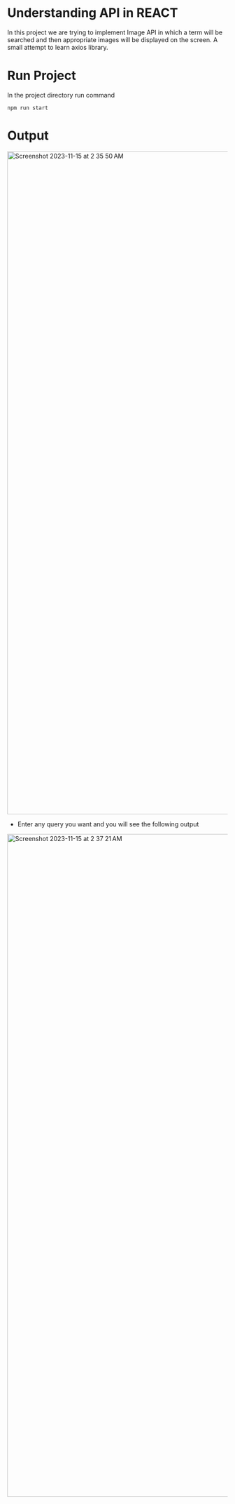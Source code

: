 # Understanding API in REACT

In this project we are trying to implement Image API in which a term will be searched and then appropriate images will be displayed on the screen. A small attempt to learn axios library.

# Run Project

In the project directory run command 
```
npm run start
```
# Output

<img width="1512" alt="Screenshot 2023-11-15 at 2 35 50 AM" src="https://github.com/PrajwalKarale/Using-An-API-With-React/assets/54241917/cd0b75f3-0553-47ed-acc2-2ad4f77d3bca">


- Enter any query you want and you will see the following output


<img width="1512" alt="Screenshot 2023-11-15 at 2 37 21 AM" src="https://github.com/PrajwalKarale/Using-An-API-With-React/assets/54241917/e80e485d-04d9-4549-96c4-a1415c7dbda7">
